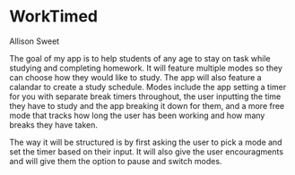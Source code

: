 # WorkTimed

Allison Sweet

The goal of my app is to help students of any age to stay on task while studying and completing homework. It will feature multiple modes so they can choose how they would like to study. The app will also feature a calandar to create a study schedule. Modes include the app setting a timer for you with separate break timers throughout, the user inputting the time they have to study and the app breaking it down for them, and a more free mode that tracks how long the user has been working and how many breaks they have taken.

The way it will be structured is by first asking the user to pick a mode and set the timer based on their input. It will also give the user encouragments and will give them the option to pause and switch modes.
